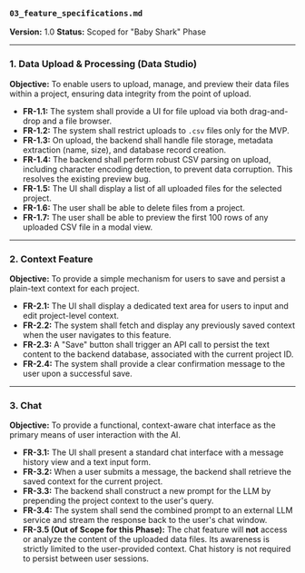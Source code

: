 ### **`03_feature_specifications.md`**

**Version:** 1.0
**Status:** Scoped for "Baby Shark" Phase

---

### **1. Data Upload & Processing (Data Studio)**

**Objective:** To enable users to upload, manage, and preview their data files within a project, ensuring data integrity from the point of upload.

- **FR-1.1:** The system shall provide a UI for file upload via both drag-and-drop and a file browser.
- **FR-1.2:** The system shall restrict uploads to `.csv` files only for the MVP.
- **FR-1.3:** On upload, the backend shall handle file storage, metadata extraction (name, size), and database record creation.
- **FR-1.4:** The backend shall perform robust CSV parsing on upload, including character encoding detection, to prevent data corruption. This resolves the existing preview bug.
- **FR-1.5:** The UI shall display a list of all uploaded files for the selected project.
- **FR-1.6:** The user shall be able to delete files from a project.
- **FR-1.7:** The user shall be able to preview the first 100 rows of any uploaded CSV file in a modal view.

---

### **2. Context Feature**

**Objective:** To provide a simple mechanism for users to save and persist a plain-text context for each project.

- **FR-2.1:** The UI shall display a dedicated text area for users to input and edit project-level context.
- **FR-2.2:** The system shall fetch and display any previously saved context when the user navigates to this feature.
- **FR-2.3:** A "Save" button shall trigger an API call to persist the text content to the backend database, associated with the current project ID.
- **FR-2.4:** The system shall provide a clear confirmation message to the user upon a successful save.

---

### **3. Chat**

**Objective:** To provide a functional, context-aware chat interface as the primary means of user interaction with the AI.

- **FR-3.1:** The UI shall present a standard chat interface with a message history view and a text input form.
- **FR-3.2:** When a user submits a message, the backend shall retrieve the saved context for the current project.
- **FR-3.3:** The backend shall construct a new prompt for the LLM by prepending the project context to the user's query.
- **FR-3.4:** The system shall send the combined prompt to an external LLM service and stream the response back to the user's chat window.
- **FR-3.5 (Out of Scope for this Phase):** The chat feature will **not** access or analyze the content of the uploaded data files. Its awareness is strictly limited to the user-provided context. Chat history is not required to persist between user sessions.
